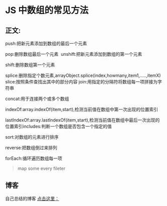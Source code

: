 # JS 中数组的常见方法

## 正文:

push:把新元素添加到数组的最后一个元素

pop:删除数组最后一个元素
​
unshift:把新元素添加到数组的第一个元素

shift:删除数组第一个元素

splice:删除指定个数元素,arrayObject.splice(index,howmany,item1,.....,itemX)
​
slice:按照条件查找出其中的部分内容
​
join:用指定的分隔符将数组每一项拼接为字符串

concat:用于连接两个或多个数组

indexOf:array.indexOf(item,start),检测当前值在数组中第一次出现的位置索引

lastIndexOf:array.lastIndexOf(item,start),检测当前值在数组中最后一次出现的位置索引
​
includes:判断一个数组是否包含一个指定的值

sort:对数组的元素进行排序

reverse:把数组倒过来排列

forEach:循环遍历数组每一项

> map some every fileter

## 博客

自己总结的博客 [点击这里：](https://juejin.cn/post/7130991163967799303)

